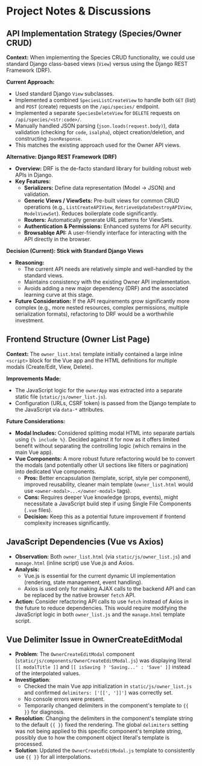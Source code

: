 # Project Notes & Discussions

## API Implementation Strategy (Species/Owner CRUD)

**Context:** When implementing the Species CRUD functionality, we could use standard Django class-based views (`View`) versus using the Django REST Framework (DRF).

**Current Approach:**
*   Used standard Django `View` subclasses.
*   Implemented a combined `SpeciesListCreateView` to handle both `GET` (list) and `POST` (create) requests on the `/api/species/` endpoint.
*   Implemented a separate `SpeciesDeleteView` for `DELETE` requests on `/api/species/<str:code>/`.
*   Manually handled JSON parsing (`json.loads(request.body)`), data validation (checking for `code`, `isalpha`), object creation/deletion, and constructing `JsonResponse`.
*   This matches the existing approach used for the Owner API views.

**Alternative: Django REST Framework (DRF)**
*   **Overview:** DRF is the de-facto standard library for building robust web APIs in Django.
*   **Key Features:**
    *   **Serializers:** Define data representation (Model -> JSON) and validation.
    *   **Generic Views / ViewSets:** Pre-built views for common CRUD operations (e.g., `ListCreateAPIView`, `RetrieveUpdateDestroyAPIView`, `ModelViewSet`). Reduces boilerplate code significantly.
    *   **Routers:** Automatically generate URL patterns for ViewSets.
    *   **Authentication & Permissions:** Enhanced systems for API security.
    *   **Browsablqe API:** A user-friendly interface for interacting with the API directly in the browser.

**Decision (Current): Stick with Standard Django Views**
*   **Reasoning:**
    *   The current API needs are relatively simple and well-handled by the standard views.
    *   Maintains consistency with the existing Owner API implementation.
    *   Avoids adding a new major dependency (DRF) and the associated learning curve at this stage.
*   **Future Consideration:** If the API requirements grow significantly more complex (e.g., more nested resources, complex permissions, multiple serialization formats), refactoring to DRF would be a worthwhile investment.

## Frontend Structure (Owner List Page)

**Context:** The `owner_list.html` template initially contained a large inline `<script>` block for the Vue app and the HTML definitions for multiple modals (Create/Edit, View, Delete).

**Improvements Made:**
*   The JavaScript logic for the `ownerApp` was extracted into a separate static file (`static/js/owner_list.js`).
*   Configuration (URLs, CSRF token) is passed from the Django template to the JavaScript via `data-*` attributes.

**Future Considerations:**
*   **Modal Includes:** Considered splitting modal HTML into separate partials using `{% include %}`. Decided against it for now as it offers limited benefit without separating the controlling logic (which remains in the main Vue app).
*   **Vue Components:** A more robust future refactoring would be to convert the modals (and potentially other UI sections like filters or pagination) into dedicated Vue components.
    *   **Pros:** Better encapsulation (template, script, style per component), improved reusability, cleaner main template (`owner_list.html` would use `<owner-modal>...</owner-modal>` tags).
    *   **Cons:** Requires deeper Vue knowledge (props, events), might necessitate a JavaScript build step if using Single File Components (`.vue` files).
    *   **Decision:** Keep this as a potential future improvement if frontend complexity increases significantly. 

## JavaScript Dependencies (Vue vs Axios)

- **Observation:** Both `owner_list.html` (via `static/js/owner_list.js`) and `manage.html` (inline script) use Vue.js and Axios.
- **Analysis:**
    - Vue.js is essential for the current dynamic UI implementation (rendering, state management, event handling).
    - Axios is used only for making AJAX calls to the backend API and can be replaced by the native browser `fetch` API.
- **Action:** Consider refactoring API calls to use `fetch` instead of Axios in the future to reduce dependencies. This would require modifying the JavaScript logic in both `owner_list.js` and the `manage.html` template script. 

## Vue Delimiter Issue in OwnerCreateEditModal

- **Problem**: The `OwnerCreateEditModal` component (`static/js/components/OwnerCreateEditModal.js`) was displaying literal `[[ modalTitle ]]` and `[[ isSaving ? 'Saving...' : 'Save' ]]` instead of the interpolated values.
- **Investigation**: 
    - Checked the main Vue app initialization in `static/js/owner_list.js` and confirmed `delimiters: ['[[', ']]']` was correctly set.
    - No console errors were present.
    - Temporarily changed delimiters in the component's template to `{{ }}` for diagnosis.
- **Resolution**: Changing the delimiters in the component's template string to the default `{{ }}` fixed the rendering. The global `delimiters` setting was not being applied to this specific component's template string, possibly due to how the component object literal's template is processed.
- **Solution**: Updated the `OwnerCreateEditModal.js` template to consistently use `{{ }}` for all interpolations. 